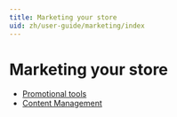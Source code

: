 ```yaml
---
title: Marketing your store
uid: zh/user-guide/marketing/index
---
```


# Marketing your store

- [Promotional tools](xref:zh/user-guide/marketing/promotional/index)
- [Content Management](xref:zh/user-guide/marketing/content/index)